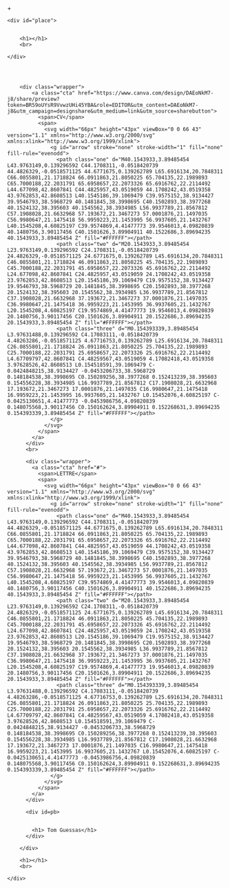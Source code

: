 +<!DOCTYPE html>
<head>
    <meta charset="UTF-8">
    <title>Document</title>
    <link rel="stylesheet" href="Acceuil.css"
</head>
<body>
    <div id="tout">

    <div id="place">


        <h1></h1>
        <br>
        
    </div>



        
        <div class="wrapper">
            <a class="cta" href="https://www.canva.com/design/DAEoNkM7-j8/share/preview?token=BR59oUYsR9VvwzUHi45YBA&role=EDITOR&utm_content=DAEoNkM7-j8&utm_campaign=designshare&utm_medium=link&utm_source=sharebutton">
              <span>CV</span>
              <span>
                <svg width="66px" height="43px" viewBox="0 0 66 43" version="1.1" xmlns="http://www.w3.org/2000/svg" xmlns:xlink="http://www.w3.org/1999/xlink">
                  <g id="arrow" stroke="none" stroke-width="1" fill="none" fill-rule="evenodd">
                    <path class="one" d="M40.1543933,3.89485454 L43.9763149,0.139296592 C44.1708311,-0.0518420739 44.4826329,-0.0518571125 44.6771675,0.139262789 L65.6916134,20.7848311 C66.0855801,21.1718824 66.0911863,21.8050225 65.704135,22.1989893 C65.7000188,22.2031791 65.6958657,22.2073326 65.6916762,22.2114492 L44.677098,42.8607841 C44.4825957,43.0519059 44.1708242,43.0519358 43.9762853,42.8608513 L40.1545186,39.1069479 C39.9575152,38.9134427 39.9546793,38.5968729 40.1481845,38.3998695 C40.1502893,38.3977268 40.1524132,38.395603 40.1545562,38.3934985 L56.9937789,21.8567812 C57.1908028,21.6632968 57.193672,21.3467273 57.0001876,21.1497035 C56.9980647,21.1475418 56.9959223,21.1453995 56.9937605,21.1432767 L40.1545208,4.60825197 C39.9574869,4.41477773 39.9546013,4.09820839 40.1480756,3.90117456 C40.1501626,3.89904911 40.1522686,3.89694235 40.1543933,3.89485454 Z" fill="#FFFFFF"></path>
                    <path class="two" d="M20.1543933,3.89485454 L23.9763149,0.139296592 C24.1708311,-0.0518420739 24.4826329,-0.0518571125 24.6771675,0.139262789 L45.6916134,20.7848311 C46.0855801,21.1718824 46.0911863,21.8050225 45.704135,22.1989893 C45.7000188,22.2031791 45.6958657,22.2073326 45.6916762,22.2114492 L24.677098,42.8607841 C24.4825957,43.0519059 24.1708242,43.0519358 23.9762853,42.8608513 L20.1545186,39.1069479 C19.9575152,38.9134427 19.9546793,38.5968729 20.1481845,38.3998695 C20.1502893,38.3977268 20.1524132,38.395603 20.1545562,38.3934985 L36.9937789,21.8567812 C37.1908028,21.6632968 37.193672,21.3467273 37.0001876,21.1497035 C36.9980647,21.1475418 36.9959223,21.1453995 36.9937605,21.1432767 L20.1545208,4.60825197 C19.9574869,4.41477773 19.9546013,4.09820839 20.1480756,3.90117456 C20.1501626,3.89904911 20.1522686,3.89694235 20.1543933,3.89485454 Z" fill="#FFFFFF"></path>
                    <path class="three" d="M0.154393339,3.89485454 L3.97631488,0.139296592 C4.17083111,-0.0518420739 4.48263286,-0.0518571125 4.67716753,0.139262789 L25.6916134,20.7848311 C26.0855801,21.1718824 26.0911863,21.8050225 25.704135,22.1989893 C25.7000188,22.2031791 25.6958657,22.2073326 25.6916762,22.2114492 L4.67709797,42.8607841 C4.48259567,43.0519059 4.17082418,43.0519358 3.97628526,42.8608513 L0.154518591,39.1069479 C-0.0424848215,38.9134427 -0.0453206733,38.5968729 0.148184538,38.3998695 C0.150289256,38.3977268 0.152413239,38.395603 0.154556228,38.3934985 L16.9937789,21.8567812 C17.1908028,21.6632968 17.193672,21.3467273 17.0001876,21.1497035 C16.9980647,21.1475418 16.9959223,21.1453995 16.9937605,21.1432767 L0.15452076,4.60825197 C-0.0425130651,4.41477773 -0.0453986756,4.09820839 0.148075568,3.90117456 C0.150162624,3.89904911 0.152268631,3.89694235 0.154393339,3.89485454 Z" fill="#FFFFFF"></path>
                  </g>
                </svg>
              </span> 
            </a>
          </div>
          <br>

          <div class="wrapper">
            <a class="cta" href="#">
              <span>LETTRE</span>
              <span>
                <svg width="66px" height="43px" viewBox="0 0 66 43" version="1.1" xmlns="http://www.w3.org/2000/svg" xmlns:xlink="http://www.w3.org/1999/xlink">
                  <g id="arrow" stroke="none" stroke-width="1" fill="none" fill-rule="evenodd">
                    <path class="one" d="M40.1543933,3.89485454 L43.9763149,0.139296592 C44.1708311,-0.0518420739 44.4826329,-0.0518571125 44.6771675,0.139262789 L65.6916134,20.7848311 C66.0855801,21.1718824 66.0911863,21.8050225 65.704135,22.1989893 C65.7000188,22.2031791 65.6958657,22.2073326 65.6916762,22.2114492 L44.677098,42.8607841 C44.4825957,43.0519059 44.1708242,43.0519358 43.9762853,42.8608513 L40.1545186,39.1069479 C39.9575152,38.9134427 39.9546793,38.5968729 40.1481845,38.3998695 C40.1502893,38.3977268 40.1524132,38.395603 40.1545562,38.3934985 L56.9937789,21.8567812 C57.1908028,21.6632968 57.193672,21.3467273 57.0001876,21.1497035 C56.9980647,21.1475418 56.9959223,21.1453995 56.9937605,21.1432767 L40.1545208,4.60825197 C39.9574869,4.41477773 39.9546013,4.09820839 40.1480756,3.90117456 C40.1501626,3.89904911 40.1522686,3.89694235 40.1543933,3.89485454 Z" fill="#FFFFFF"></path>
                    <path class="two" d="M20.1543933,3.89485454 L23.9763149,0.139296592 C24.1708311,-0.0518420739 24.4826329,-0.0518571125 24.6771675,0.139262789 L45.6916134,20.7848311 C46.0855801,21.1718824 46.0911863,21.8050225 45.704135,22.1989893 C45.7000188,22.2031791 45.6958657,22.2073326 45.6916762,22.2114492 L24.677098,42.8607841 C24.4825957,43.0519059 24.1708242,43.0519358 23.9762853,42.8608513 L20.1545186,39.1069479 C19.9575152,38.9134427 19.9546793,38.5968729 20.1481845,38.3998695 C20.1502893,38.3977268 20.1524132,38.395603 20.1545562,38.3934985 L36.9937789,21.8567812 C37.1908028,21.6632968 37.193672,21.3467273 37.0001876,21.1497035 C36.9980647,21.1475418 36.9959223,21.1453995 36.9937605,21.1432767 L20.1545208,4.60825197 C19.9574869,4.41477773 19.9546013,4.09820839 20.1480756,3.90117456 C20.1501626,3.89904911 20.1522686,3.89694235 20.1543933,3.89485454 Z" fill="#FFFFFF"></path>
                    <path class="three" d="M0.154393339,3.89485454 L3.97631488,0.139296592 C4.17083111,-0.0518420739 4.48263286,-0.0518571125 4.67716753,0.139262789 L25.6916134,20.7848311 C26.0855801,21.1718824 26.0911863,21.8050225 25.704135,22.1989893 C25.7000188,22.2031791 25.6958657,22.2073326 25.6916762,22.2114492 L4.67709797,42.8607841 C4.48259567,43.0519059 4.17082418,43.0519358 3.97628526,42.8608513 L0.154518591,39.1069479 C-0.0424848215,38.9134427 -0.0453206733,38.5968729 0.148184538,38.3998695 C0.150289256,38.3977268 0.152413239,38.395603 0.154556228,38.3934985 L16.9937789,21.8567812 C17.1908028,21.6632968 17.193672,21.3467273 17.0001876,21.1497035 C16.9980647,21.1475418 16.9959223,21.1453995 16.9937605,21.1432767 L0.15452076,4.60825197 C-0.0425130651,4.41477773 -0.0453986756,4.09820839 0.148075568,3.90117456 C0.150162624,3.89904911 0.152268631,3.89694235 0.154393339,3.89485454 Z" fill="#FFFFFF"></path>
                  </g>
                </svg>
              </span> 
            </a>
          </div>

          <div id=pb>


            <h1> Tom Guessas</h1>
          </div>

        </div>

<div id="reste">


        <h1></h1>
        <br>
        
    </div>
    
</body>

    
</html>
